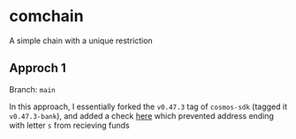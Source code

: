 # comchain

A simple chain with a unique restriction

## Approch 1

Branch: `main`

In this approach, I essentially forked the `v0.47.3` tag of `cosmos-sdk` (tagged it `v0.47.3-bank`), and added a check [here](https://github.com/arnabghose997/cosmos-sdk/blob/b81512b37907449b40175978d514dfc8c02c4308/x/bank/keeper/msg_server.go#L44) which prevented address ending with letter `s` from recieving funds

